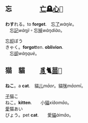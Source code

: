 ## <span lang=zh-tw>忘　　　　 <samp>[亡]()🪦[心]()💜</samp></span>

**わす**れる。to **forget**.　忘[了]()*wàŋle*。   
　忘[記]()*wàŋjì*。忘[掉]()*wàŋdiào*。   
 
忘[却]()<kbd>ぼう<br>きゃく</kbd>。**forgot**ten. **oblivion**.   
　忘[卻]()*wàŋquè*。
## <span lang=zh-tw>猫　貓　　 <samp>[豸]()🐈[苗]()🌱</samp></span>

**ねこ**。a **cat**.　貓[儿]()*māor*。貓[咪]()*māomī*。

[子]()猫<kbd>こ<br>ねこ</kbd>。**kitten**.　　小[貓]()*xiǎomāo*。   
[愛]()猫<kbd>あい<br>びょう</kbd>。pet **cat**.　　愛[貓]()*àimāo*。   


